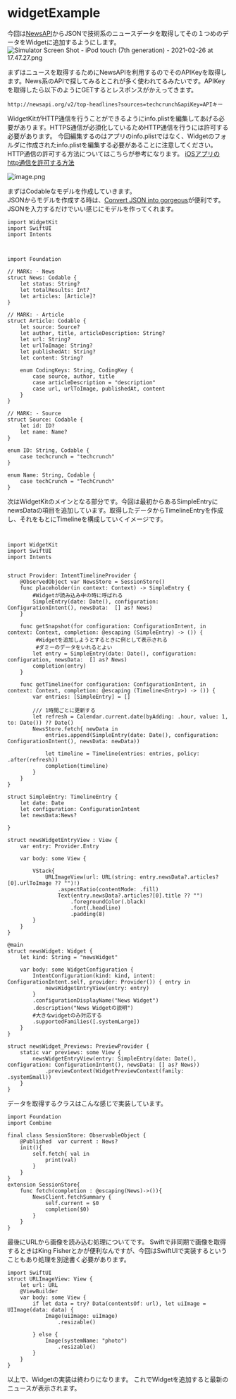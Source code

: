 # widgetExample

今回は[NewsAPI](https://newsapi.org/)からJSONで技術系のニュースデータを取得してその１つめのデータをWidgetに追加するようにします。
![Simulator Screen Shot - iPod touch (7th generation) - 2021-02-26 at 17.47.27.png](https://qiita-image-store.s3.ap-northeast-1.amazonaws.com/0/187470/3e353487-1f83-dcb8-ad65-9e5c51ffde9e.png)


まずはニュースを取得するためにNewsAPIを利用するのでそのAPIKeyを取得します。News系のAPIで探してみるとこれが多く使われてるみたいです。APIKeyを取得したら以下のようにGETするとレスポンスがかえってきます。

```
http://newsapi.org/v2/top-headlines?sources=techcrunch&apiKey=APIキー
```
WidgetKitがHTTP通信を行うことができるようにinfo.plistを編集してあげる必要があります。HTTPS通信が必須化しているためHTTP通信を行うには許可する必要があります。 
 今回編集するのはアプリのinfo.plistではなく、Widgetのフォルダに作成されたinfo.plistを編集する必要があることに注意してください。  
HTTP通信の許可する方法についてはこちらが参考になります。
[iOSアプリのhttp通信を許可する方法](https://qiita.com/Howasuto/items/f8e97796c6eb30de4112)
  


![image.png](https://qiita-image-store.s3.ap-northeast-1.amazonaws.com/0/187470/c2e81be9-3781-1d7f-0844-f4bc80ebcf2e.png)

まずはCodableなモデルを作成していきます。  
JSONからモデルを作成する時は、[Convert JSON into gorgeous](https://quicktype.io/)が便利です。JSONを入力するだけでいい感じにモデルを作ってくれます。

```{Swift}
import WidgetKit
import SwiftUI
import Intents



import Foundation

// MARK: - News
struct News: Codable {
    let status: String?
    let totalResults: Int?
    let articles: [Article]?
}

// MARK: - Article
struct Article: Codable {
    let source: Source?
    let author, title, articleDescription: String?
    let url: String?
    let urlToImage: String?
    let publishedAt: String?
    let content: String?

    enum CodingKeys: String, CodingKey {
        case source, author, title
        case articleDescription = "description"
        case url, urlToImage, publishedAt, content
    }
}

// MARK: - Source
struct Source: Codable {
    let id: ID?
    let name: Name?
}

enum ID: String, Codable {
    case techcrunch = "techcrunch"
}

enum Name: String, Codable {
    case techCrunch = "TechCrunch"
}

```

次はWidgetKitのメインとなる部分です。今回は最初からあるSimpleEntryにnewsDataの項目を追加しています。取得したデータからTimelineEntryを作成し、それをもとにTimelineを構成していくイメージです。

```{Swift}


import WidgetKit
import SwiftUI
import Intents


struct Provider: IntentTimelineProvider {
    @ObservedObject var NewsStore = SessionStore()
    func placeholder(in context: Context) -> SimpleEntry {
        #Widgetが読み込み中の時に呼ばれる
        SimpleEntry(date: Date(), configuration: ConfigurationIntent(), newsData:  [] as? News)
    }

    func getSnapshot(for configuration: ConfigurationIntent, in context: Context, completion: @escaping (SimpleEntry) -> ()) {
         #Widgetを追加しようとするときに例として表示される
         #ダミーのデータをいれるとよい
        let entry = SimpleEntry(date: Date(), configuration: configuration, newsData:  [] as? News)
        completion(entry)
    }

    func getTimeline(for configuration: ConfigurationIntent, in context: Context, completion: @escaping (Timeline<Entry>) -> ()) {
        var entries: [SimpleEntry] = []
        
        /// 1時間ごとに更新する
        let refresh = Calendar.current.date(byAdding: .hour, value: 1, to: Date()) ?? Date()
        NewsStore.fetch{ newData in
            entries.append(SimpleEntry(date: Date(), configuration: ConfigurationIntent(), newsData: newData))
            
            let timeline = Timeline(entries: entries, policy: .after(refresh))
            completion(timeline)
        }
    }
}

struct SimpleEntry: TimelineEntry {
    let date: Date
    let configuration: ConfigurationIntent
    let newsData:News?
   
}

struct newsWidgetEntryView : View {
    var entry: Provider.Entry

    var body: some View {
        
        VStack{
            URLImageView(url: URL(string: entry.newsData?.articles?[0].urlToImage ?? "")!)
                .aspectRatio(contentMode: .fill)
                Text(entry.newsData?.articles?[0].title ?? "")
                    .foregroundColor(.black)
                    .font(.headline)
                    .padding(8)
        } 
    }
}

@main
struct newsWidget: Widget {
    let kind: String = "newsWidget"

    var body: some WidgetConfiguration {
        IntentConfiguration(kind: kind, intent: ConfigurationIntent.self, provider: Provider()) { entry in
            newsWidgetEntryView(entry: entry)
        }
        .configurationDisplayName("News Widget")
        .description("News Widgetの説明")
        #大きなwidgetのみ対応する
        .supportedFamilies([.systemLarge])
    }
}

struct newsWidget_Previews: PreviewProvider {
    static var previews: some View {
        newsWidgetEntryView(entry: SimpleEntry(date: Date(), configuration: ConfigurationIntent(), newsData: [] as? News))
            .previewContext(WidgetPreviewContext(family: .systemSmall))
    }
}

```

データを取得するクラスはこんな感じで実装しています。

```{Swift}
import Foundation
import Combine

final class SessionStore: ObservableObject {
    @Published  var current : News?
    init(){
        self.fetch{ val in
            print(val)
        }
    }
}
extension SessionStore{
    func fetch(completion : @escaping(News)->()){
        NewsClient.fetchSummary {
            self.current = $0
            completion($0)
        }
    }
}

```

最後にURLから画像を読み込む処理についてです。
Swiftで非同期で画像を取得するときはKing Fisherとかが便利なんですが、今回はSwiftUIで実装するということもあり処理を別途書く必要があります。



```{Swift}
import SwiftUI
struct URLImageView: View {
    let url: URL
    @ViewBuilder
    var body: some View {
        if let data = try? Data(contentsOf: url), let uiImage = UIImage(data: data) {
            Image(uiImage: uiImage)
                .resizable()

        } else {
            Image(systemName: "photo")
                .resizable()
        }
    }
}
```

以上で、Widgetの実装は終わりになります。
これでWidgetを追加すると最新のニュースが表示されます。
